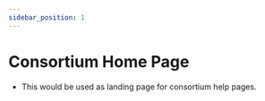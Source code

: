 ```yaml
---
sidebar_position: 1
---
```


# Consortium Home Page

-  This would be used as landing page for consortium help pages.